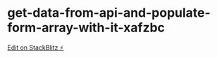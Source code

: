 # get-data-from-api-and-populate-form-array-with-it-xafzbc

[Edit on StackBlitz ⚡️](https://stackblitz.com/edit/get-data-from-api-and-populate-form-array-with-it-xafzbc)